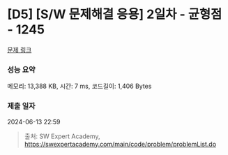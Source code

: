 # [D5] [S/W 문제해결 응용] 2일차 - 균형점 - 1245 

[문제 링크](https://swexpertacademy.com/main/code/problem/problemDetail.do?contestProbId=AV15MeBKAOgCFAYD) 

### 성능 요약

메모리: 13,388 KB, 시간: 7 ms, 코드길이: 1,406 Bytes

### 제출 일자

2024-06-13 22:59



> 출처: SW Expert Academy, https://swexpertacademy.com/main/code/problem/problemList.do